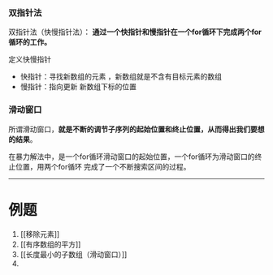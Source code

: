 ### 双指针法

双指针法（快慢指针法）： **通过一个快指针和慢指针在一个for循环下完成两个for循环的工作。**

定义快慢指针

-   快指针：寻找新数组的元素 ，新数组就是不含有目标元素的数组
-   慢指针：指向更新 新数组下标的位置

### 滑动窗口
所谓滑动窗口，**就是不断的调节子序列的起始位置和终止位置，从而得出我们要想的结果**。

在暴力解法中，是一个for循环滑动窗口的起始位置，一个for循环为滑动窗口的终止位置，用两个for循环 完成了一个不断搜索区间的过程。

---

# 例题

1. [[移除元素]]
2. [[有序数组的平方]]
3. [[长度最小的子数组（滑动窗口）]]
4. 